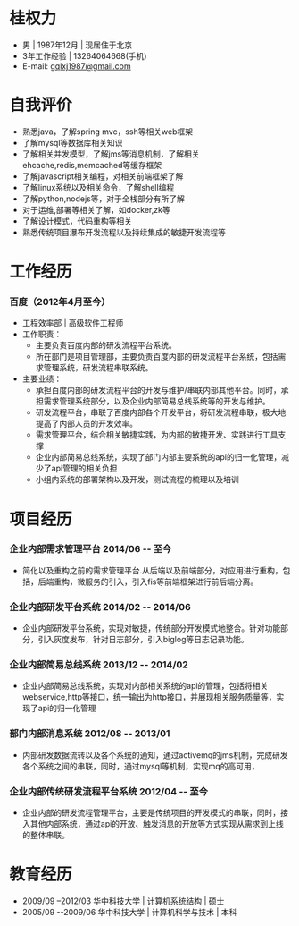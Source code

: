 # 桂权力
- 男 | 1987年12月 | 现居住于北京
- 3年工作经验 | 13264064668(手机)
- E-mail: gqlxj1987@gmail.com

# 自我评价

- 熟悉java，了解spring mvc，ssh等相关web框架
- 了解mysql等数据库相关知识
- 了解相关并发模型，了解jms等消息机制，了解相关ehcache,redis,memcached等缓存框架
- 了解javascript相关编程，对相关前端框架了解
- 了解linux系统以及相关命令，了解shell编程
- 了解python,nodejs等，对于全栈部分有所了解
- 对于运维,部署等相关了解，如docker,zk等
- 了解设计模式，代码重构等相关
- 熟悉传统项目瀑布开发流程以及持续集成的敏捷开发流程等

# 工作经历

### 百度（2012年4月至今）
- 工程效率部 | 高级软件工程师
- 工作职责：
    - 主要负责百度内部的研发流程平台系统。     
    - 所在部门是项目管理部，主要负责百度内部的研发流程平台系统，包括需求管理系统，研发流程串联系统。
- 主要业绩：
    - 承担百度内部的研发流程平台的开发与维护/串联内部其他平台。同时，承担需求管理系统部分，以及企业内部简易总线系统等的开发与维护。
    - 研发流程平台，串联了百度内部各个开发平台，将研发流程串联，极大地提高了内部人员的开发效率。
    - 需求管理平台，结合相关敏捷实践，为内部的敏捷开发、实践进行工具支撑
    - 企业内部简易总线系统，实现了部门内部主要系统的api的归一化管理，减少了api管理的相关负担
    - 小组内系统的部署架构以及开发，测试流程的梳理以及培训


# 项目经历

### 企业内部需求管理平台 2014/06 -- 至今
- 简化以及重构之前的需求管理平台.从后端以及前端部分，对应用进行重构，包括，后端重构，微服务的引入，引入fis等前端框架进行前后端分离。

### 企业内部研发平台系统 2014/02 -- 2014/06
- 企业内部研发平台系统，实现对敏捷，传统部分开发模式地整合。针对功能部分，引入灰度发布，针对日志部分，引入biglog等日志记录功能。

### 企业内部简易总线系统 2013/12 -- 2014/02
- 企业内部简易总线系统，实现对内部相关系统的api的管理，包括将相关webservice,http等接口，统一输出为http接口，并展现相关服务质量等，实现了api的归一化管理

### 部门内部消息系统  2012/08 -- 2013/01
- 内部研发数据流转以及各个系统的通知，通过activemq的jms机制，完成研发各个系统之间的串联，同时，通过mysql等机制，实现mq的高可用，

### 企业内部传统研发流程平台系统  2012/04 -- 至今
- 企业内部的研发流程管理平台，主要是传统项目的开发模式的串联，同时，接入其他内部系统，通过api的开放、触发消息的开放等方式实现从需求到上线的整体串联。


# 教育经历
- 2009/09 –2012/03  华中科技大学 | 计算机系统结构 | 硕士
- 2005/09 --2009/06  华中科技大学 | 计算机科学与技术 | 本科
